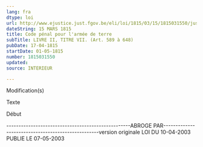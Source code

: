 ```yaml
---
lang: fra
dtype: loi
url: http://www.ejustice.just.fgov.be/eli/loi/1815/03/15/1815031550/justel
dateString: 15 MARS 1815
title: Code pénal pour l'armée de terre
subTitle: LIVRE II, TITRE VII. (Art. 589 à 648)
pubDate: 17-04-1815
startDate: 01-05-1815
number: 1815031550
updated: 
source: INTERIEUR

---
```


 
 Modification(s) 
 
 
 Texte 

 
 

 Début 
 

---------------------------------------------------ABROGE PAR---------------------------------------------------version originale LOI DU 10-04-2003 PUBLIE LE 07-05-2003


